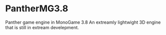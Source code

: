 # PantherMG3.8
Panther game engine in MonoGame 3.8
An extreamly lightwight 3D engine that is still in extream develepment.

